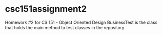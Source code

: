 # csc151assignment2
Homework #2 for CS 151 - Object Oriented Design
BusinessTest is the class that holds the main method to test classes in the repository
